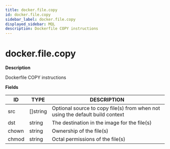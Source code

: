 ```yaml
---
title: docker.file.copy
id: docker.file.copy
sidebar_label: docker.file.copy
displayed_sidebar: MQL
description: Dockerfile COPY instructions
---
```


# docker.file.copy

**Description**

Dockerfile COPY instructions

**Fields**

| ID    | TYPE             | DESCRIPTION                                                                   |
| ----- | ---------------- | ----------------------------------------------------------------------------- |
| src   | &#91;&#93;string | Optional source to copy file(s) from when not using the default build context |
| dst   | string           | The destination in the image for the file(s)                                  |
| chown | string           | Ownership of the file(s)                                                      |
| chmod | string           | Octal permissions of the file(s)                                              |
